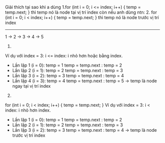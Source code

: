 Giải thích tại sao khi a dùng 
1.for (int i = 0; i <= index; i++) {
            temp = temp.next;
        } 
thì temp nó là node tại vị trí index
còn nếu anh dùng ntn:
2.
for (int i = 0; i < index; i++) {
            temp = temp.next;
        } 
thì temp nó là node trước vị trí index


-------

1 -> 2 -> 3 -> 4 -> 5


1.
Ví dụ với index = 3:
 i <= index: i nhỏ hơn hoặc bằng index.
- Lần lặp 1 (i = 0):
temp = 1
temp = temp.next : temp = 2
- Lần lặp 2 (i = 1):
temp = 2
temp = temp.next : temp = 3
- Lần lặp 3 (i = 2):
temp = 3
temp = temp.next : temp = 4
- Lần lặp 4 (i = 3):
temp = 4
temp = temp.next : temp = 5
-> temp là node ngay tại vị trí index



2.
for (int i = 0; i < index; i++) {
            temp = temp.next;
        } 
Ví dụ với index = 3:
i < index: i nhỏ hơn index.
- Lần lặp 1 (i = 0):
temp = 1
temp = temp.next : temp = 2
- Lần lặp 2 (i = 1):
temp = 2
temp = temp.next : temp = 3
- Lần lặp 3 (i = 2):
temp = 3
temp = temp.next : temp = 4
-> temp là node trước vị trí index
